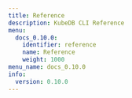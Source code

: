 ```yaml
---
title: Reference
description: KubeDB CLI Reference
menu:
  docs_0.10.0:
    identifier: reference
    name: Reference
    weight: 1000
menu_name: docs_0.10.0
info:
  version: 0.10.0
---
```


